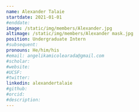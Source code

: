 ```yaml
---
name: Alexander Talaie
startdate: 2021-01-01
#enddate:
image: /static/img/members/Alexander.jpg
altimage: /static/img/members/Alexander mask.jpg
position: Undergraduate Intern
#subsequent:
pronouns: He/him/his
#email: angelikamicolearada@gmail.com
#scholar:
#website:
#UCSF:
#twitter:
linkedin: alexandertalaie
#github:
#orcid:
#description:
---
```


